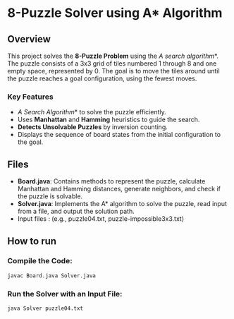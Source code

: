 # 8-Puzzle Solver using A* Algorithm

## Overview

This project solves the **8-Puzzle Problem** using the **A* search algorithm**. The puzzle consists of a 3x3 grid of tiles numbered 1 through 8 and one empty space, represented by 0. The goal is to move the tiles around until the puzzle reaches a goal configuration, using the fewest moves.

### Key Features
- **A* Search Algorithm** to solve the puzzle efficiently.
- Uses **Manhattan** and **Hamming** heuristics to guide the search.
- **Detects Unsolvable Puzzles** by inversion counting.
- Displays the sequence of board states from the initial configuration to the goal.

## Files

- **Board.java**: Contains methods to represent the puzzle, calculate Manhattan and Hamming distances, generate neighbors, and check if the puzzle is solvable.
- **Solver.java**: Implements the A* algorithm to solve the puzzle, read input from a file, and output the solution path.
- Input files :  (e.g., puzzle04.txt, puzzle-impossible3x3.txt)

## How to run
### Compile the Code:
```bash
javac Board.java Solver.java
```

### Run the Solver with an Input File:
```bash
java Solver puzzle04.txt
```




